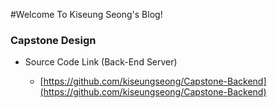 #Welcome To Kiseung Seong's Blog!


### Capstone Design
* Source Code Link (Back-End Server)

  - [https://github.com/kiseungseong/Capstone-Backend](https://github.com/kiseungseong/Capstone-Backend)

